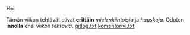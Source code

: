 **Hei**

Tämän viikon tehtävät olivat **erittäin** *mielenkiintoisia* ja *hauskoja*.
Odoton **innolla** ensi viikon *tehtäviä*.
[gitlog.txt](https://github.com/SamiP7/ot-harjoitustyo/blob/master/laskarit/viikko1/gitlog.txt) [komentorivi.txt](https://github.com/SamiP7/ot-harjoitustyo/blob/master/laskarit/viikko1/komentorivi.txt)
